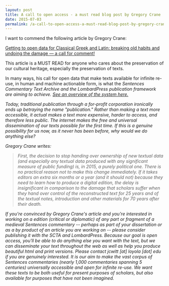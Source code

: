 ```yaml
---
layout: post
title: A call to open access - a must read blog post by Gregory Crane
date: 2015-07-03
permalink: /a-call-to-open-access-a-must-read-blog-post-by-gregory-crane
---
```


I want to commend the following article by Gregory Crane:

[Getting to open data for Classical Greek and Latin: breaking old habits and undoing the damage — a call for comment!](http://sites.tufts.edu/perseusupdates/2015/03/04/getting-to-open-data-for-classical-greek-and-latin-breaking-old-habits-and-undoing-the-damage-a-call-for-comment/)

This article is a MUST READ for anyone who cares about the preservation of our cultural heritage, especially the preservation of texts.

In many ways, his call for open data that make texts available for infinite re-use, in human and machine actionable form, is what the <em>Sentences Commentary Text Archive and the *LombardPress* publication framework are aiming to achieve. [See an overview of the system here.](http://lombardpress.org/an-overview-of-the-lombardpressscta-system/)

Today, traditional publication through a for-profit corporation ironically ends up betraying the name "publication." Rather than making a text more accessible, it actual makes a text more expensive, harder to access, and therefore less public. The internet makes the free and universal dissemination of our texts possible for the first time. If this is a genuine possibility for us now, as it never has been before, why would we do anything else?

Gregory Crane writes:

> First, the decision to stop handing over ownership of new textual data (and especially any textual data produced with any significant measure of public funding) is, in 2015, a purely political one. There is no practical reason not to make this change immediately. If it takes editors an extra six months or a year (and it should not) because they need to learn how to produce a digital edition, the delay is insignificant in comparison to the damage that scholars suffer when they hand over control of the reconstructed text for 25 years and of the textual notes, introduction and other materials for 70 years after their death.

If you're convinced by Gregory Crane's article and you're interested in working on a edition (critical or diplomatic) of any part or fragment of a medieval *Sentences* commentary -- perhaps as part of your dissertation or as a by product of an article you are working on -- please consider publishing it with the SCTA and LombardPress. Because our goal is open access, you'll be able to do anything else you want with the text, but we can disseminate your text throughout the web as well as help you produce beautiful html and print versions. Please contact jcwitt [at] loyola [dot] edu if you are genuinely interested. It is our aim to make the vast corpus of *Sentences* commentaries (nearly 1,000 commentaries spanning 5 centuries) universally accessible and open for infinite re-use. We want these texts to be both useful for present purposes of scholars, but also available for purposes that have not been imagined.